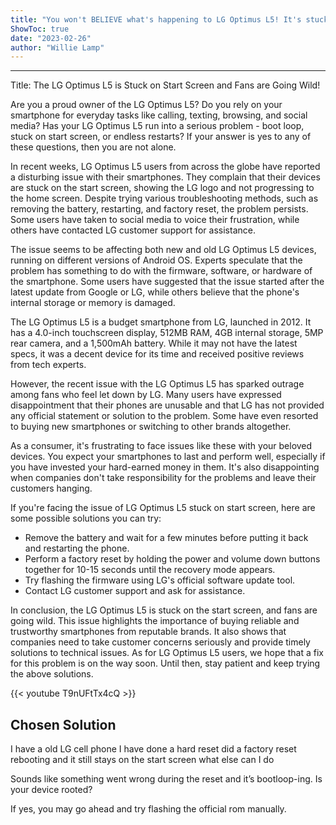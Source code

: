 ```yaml
---
title: "You won't BELIEVE what's happening to LG Optimus L5! It's stuck on the start screen and fans are going WILD!"
ShowToc: true 
date: "2023-02-26"
author: "Willie Lamp"
---
```

*****
Title: The LG Optimus L5 is Stuck on Start Screen and Fans are Going Wild!

Are you a proud owner of the LG Optimus L5? Do you rely on your smartphone for everyday tasks like calling, texting, browsing, and social media? Has your LG Optimus L5 run into a serious problem - boot loop, stuck on start screen, or endless restarts? If your answer is yes to any of these questions, then you are not alone.

In recent weeks, LG Optimus L5 users from across the globe have reported a disturbing issue with their smartphones. They complain that their devices are stuck on the start screen, showing the LG logo and not progressing to the home screen. Despite trying various troubleshooting methods, such as removing the battery, restarting, and factory reset, the problem persists. Some users have taken to social media to voice their frustration, while others have contacted LG customer support for assistance.

The issue seems to be affecting both new and old LG Optimus L5 devices, running on different versions of Android OS. Experts speculate that the problem has something to do with the firmware, software, or hardware of the smartphone. Some users have suggested that the issue started after the latest update from Google or LG, while others believe that the phone's internal storage or memory is damaged.

The LG Optimus L5 is a budget smartphone from LG, launched in 2012. It has a 4.0-inch touchscreen display, 512MB RAM, 4GB internal storage, 5MP rear camera, and a 1,500mAh battery. While it may not have the latest specs, it was a decent device for its time and received positive reviews from tech experts.

However, the recent issue with the LG Optimus L5 has sparked outrage among fans who feel let down by LG. Many users have expressed disappointment that their phones are unusable and that LG has not provided any official statement or solution to the problem. Some have even resorted to buying new smartphones or switching to other brands altogether.

As a consumer, it's frustrating to face issues like these with your beloved devices. You expect your smartphones to last and perform well, especially if you have invested your hard-earned money in them. It's also disappointing when companies don't take responsibility for the problems and leave their customers hanging.

If you're facing the issue of LG Optimus L5 stuck on start screen, here are some possible solutions you can try:

- Remove the battery and wait for a few minutes before putting it back and restarting the phone.
- Perform a factory reset by holding the power and volume down buttons together for 10-15 seconds until the recovery mode appears.
- Try flashing the firmware using LG's official software update tool.
- Contact LG customer support and ask for assistance.

In conclusion, the LG Optimus L5 is stuck on the start screen, and fans are going wild. This issue highlights the importance of buying reliable and trustworthy smartphones from reputable brands. It also shows that companies need to take customer concerns seriously and provide timely solutions to technical issues. As for LG Optimus L5 users, we hope that a fix for this problem is on the way soon. Until then, stay patient and keep trying the above solutions.

{{< youtube T9nUFtTx4cQ >}} 



## Chosen Solution
 I have a old LG cell phone I have done a hard reset did a factory reset rebooting and it still stays on the start screen what else can I do

 Sounds like something went wrong during the reset and it’s bootloop-ing.  Is your device rooted?

If yes, you may go ahead and try flashing the official rom manually.




